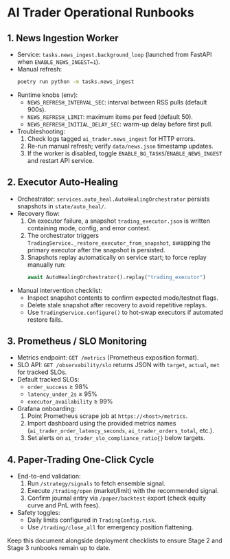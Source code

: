 # AI Trader Operational Runbooks

## 1. News Ingestion Worker
- Service: `tasks.news_ingest.background_loop` (launched from FastAPI when `ENABLE_NEWS_INGEST=1`).
- Manual refresh:
  ```bash
  poetry run python -m tasks.news_ingest
  ```
- Runtime knobs (env):
  - `NEWS_REFRESH_INTERVAL_SEC`: interval between RSS pulls (default 900s).
  - `NEWS_REFRESH_LIMIT`: maximum items per feed (default 50).
  - `NEWS_REFRESH_INITIAL_DELAY_SEC`: warm-up delay before first pull.
- Troubleshooting:
  1. Check logs tagged `ai_trader.news_ingest` for HTTP errors.
  2. Re-run manual refresh; verify `data/news.json` timestamp updates.
  3. If the worker is disabled, toggle `ENABLE_BG_TASKS`/`ENABLE_NEWS_INGEST` and restart API service.

## 2. Executor Auto-Healing
- Orchestrator: `services.auto_heal.AutoHealingOrchestrator` persists snapshots in `state/auto_heal/`.
- Recovery flow:
  1. On executor failure, a snapshot `trading_executor.json` is written containing mode, config, and error context.
  2. The orchestrator triggers `TradingService._restore_executor_from_snapshot`, swapping the primary executor after the snapshot is persisted.
  3. Snapshots replay automatically on service start; to force replay manually run:
     ```python
     await AutoHealingOrchestrator().replay("trading_executor")
     ```
- Manual intervention checklist:
  - Inspect snapshot contents to confirm expected mode/testnet flags.
  - Delete stale snapshot after recovery to avoid repetitive replays.
  - Use `TradingService.configure()` to hot-swap executors if automated restore fails.

## 3. Prometheus / SLO Monitoring
- Metrics endpoint: `GET /metrics` (Prometheus exposition format).
- SLO API: `GET /observability/slo` returns JSON with `target`, `actual`, `met` for tracked SLOs.
- Default tracked SLOs:
  - `order_success` ≥ 98%
  - `latency_under_2s` ≥ 95%
  - `executor_availability` ≥ 99%
- Grafana onboarding:
  1. Point Prometheus scrape job at `https://<host>/metrics`.
  2. Import dashboard using the provided metrics names (`ai_trader_order_latency_seconds`, `ai_trader_orders_total`, etc.).
  3. Set alerts on `ai_trader_slo_compliance_ratio{}` below targets.

## 4. Paper-Trading One-Click Cycle
- End-to-end validation:
  1. Run `/strategy/signals` to fetch ensemble signal.
  2. Execute `/trading/open` (market/limit) with the recommended signal.
  3. Confirm journal entry via `/paper/backtest` export (check equity curve and PnL with fees).
- Safety toggles:
  - Daily limits configured in `TradingConfig.risk`.
  - Use `/trading/close_all` for emergency position flattening.

Keep this document alongside deployment checklists to ensure Stage 2 and Stage 3 runbooks remain up to date.
